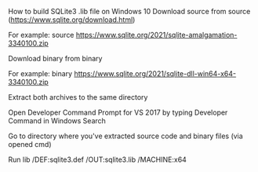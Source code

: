 How to build SQLite3 .lib file on Windows 10
Download source from source (https://www.sqlite.org/download.html)

For example: source https://www.sqlite.org/2021/sqlite-amalgamation-3340100.zip

Download binary from binary

For example: binary https://www.sqlite.org/2021/sqlite-dll-win64-x64-3340100.zip

Extract both archives to the same directory

Open Developer Command Prompt for VS 2017 by typing Developer Command in Windows Search

Go to directory where you've extracted source code and binary files (via opened cmd)

Run lib /DEF:sqlite3.def /OUT:sqlite3.lib /MACHINE:x64
